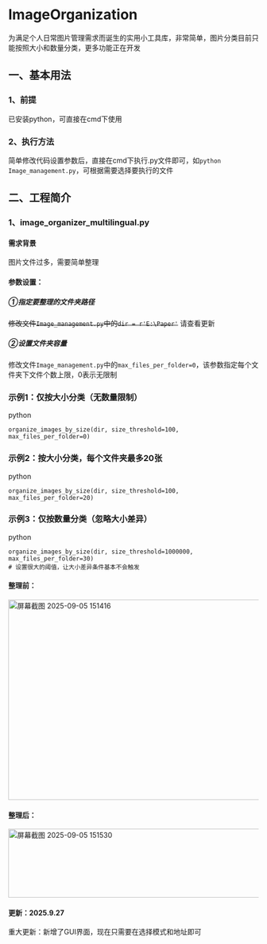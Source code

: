 # ImageOrganization
为满足个人日常图片管理需求而诞生的实用小工具库，非常简单，图片分类目前只能按照大小和数量分类，更多功能正在开发
## 一、基本用法
### 1、前提
已安装python，可直接在cmd下使用
### 2、执行方法
简单修改代码设置参数后，直接在cmd下执行.py文件即可，如`python Image_management.py`，可根据需要选择要执行的文件
## 二、工程简介
### 1、image_organizer_multilingual.py
#### 需求背景
图片文件过多，需要简单整理
#### 参数设置：
##### ①指定要整理的文件夹路径
<s>修改文件`Image_management.py`中的`dir = r'E:\Paper'`</s>
请查看更新
##### ②设置文件夹容量
修改文件`Image_management.py`中的`max_files_per_folder=0`，该参数指定每个文件夹下文件个数上限，0表示无限制

### 示例1：仅按大小分类（无数量限制）

python

```
organize_images_by_size(dir, size_threshold=100, max_files_per_folder=0)
```



### 示例2：按大小分类，每个文件夹最多20张

python

```
organize_images_by_size(dir, size_threshold=100, max_files_per_folder=20)
```



### 示例3：仅按数量分类（忽略大小差异）

python

```
organize_images_by_size(dir, size_threshold=1000000, max_files_per_folder=30)
# 设置很大的阈值，让大小差异条件基本不会触发
```



#### 整理前：
<img width="1463" height="402" alt="屏幕截图 2025-09-05 151416" src="https://github.com/user-attachments/assets/86e4f7f6-cf64-4879-be0a-e596dcb9bc1f" />


#### 整理后：
<img width="914" height="138" alt="屏幕截图 2025-09-05 151530" src="https://github.com/user-attachments/assets/d271e659-88f5-45c2-b70c-6b42f1e51d47" />


#### 更新：2025.9.27
重大更新：新增了GUI界面，现在只需要在选择模式和地址即可
